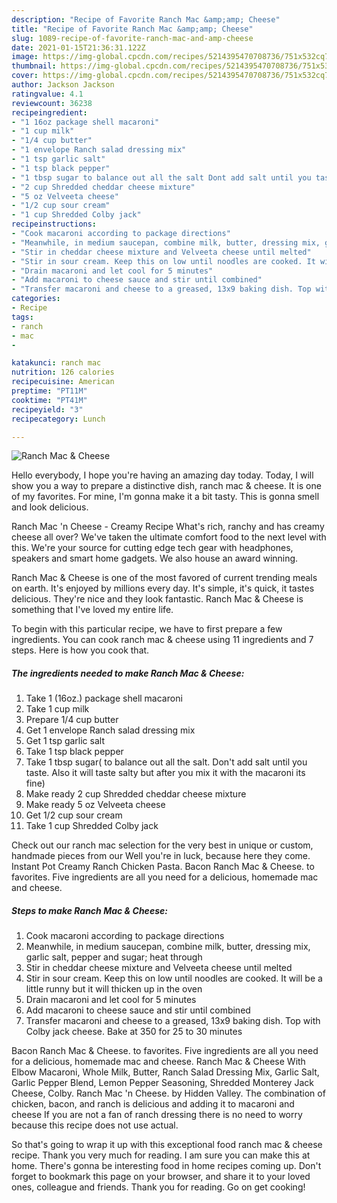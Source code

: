 ```yaml
---
description: "Recipe of Favorite Ranch Mac &amp;amp; Cheese"
title: "Recipe of Favorite Ranch Mac &amp;amp; Cheese"
slug: 1089-recipe-of-favorite-ranch-mac-and-amp-cheese
date: 2021-01-15T21:36:31.122Z
image: https://img-global.cpcdn.com/recipes/5214395470708736/751x532cq70/ranch-mac-cheese-recipe-main-photo.jpg
thumbnail: https://img-global.cpcdn.com/recipes/5214395470708736/751x532cq70/ranch-mac-cheese-recipe-main-photo.jpg
cover: https://img-global.cpcdn.com/recipes/5214395470708736/751x532cq70/ranch-mac-cheese-recipe-main-photo.jpg
author: Jackson Jackson
ratingvalue: 4.1
reviewcount: 36238
recipeingredient:
- "1 16oz package shell macaroni"
- "1 cup milk"
- "1/4 cup butter"
- "1 envelope Ranch salad dressing mix"
- "1 tsp garlic salt"
- "1 tsp black pepper"
- "1 tbsp sugar to balance out all the salt Dont add salt until you taste Also it will taste salty but after you mix it with the macaroni its fine"
- "2 cup Shredded cheddar cheese mixture"
- "5 oz Velveeta cheese"
- "1/2 cup sour cream"
- "1 cup Shredded Colby jack"
recipeinstructions:
- "Cook macaroni according to package directions"
- "Meanwhile, in medium saucepan, combine milk, butter, dressing mix, garlic salt, pepper and sugar; heat through"
- "Stir in cheddar cheese mixture and Velveeta cheese until melted"
- "Stir in sour cream. Keep this on low until noodles are cooked. It will be a little runny but it will thicken up in the oven"
- "Drain macaroni and let cool for 5 minutes"
- "Add macaroni to cheese sauce and stir until combined"
- "Transfer macaroni and cheese to a greased, 13x9 baking dish. Top with Colby jack cheese. Bake at 350 for 25 to 30 minutes"
categories:
- Recipe
tags:
- ranch
- mac
- 

katakunci: ranch mac  
nutrition: 126 calories
recipecuisine: American
preptime: "PT11M"
cooktime: "PT41M"
recipeyield: "3"
recipecategory: Lunch

---
```



![Ranch Mac &amp; Cheese](https://img-global.cpcdn.com/recipes/5214395470708736/751x532cq70/ranch-mac-cheese-recipe-main-photo.jpg)

Hello everybody, I hope you're having an amazing day today. Today, I will show you a way to prepare a distinctive dish, ranch mac &amp; cheese. It is one of my favorites. For mine, I'm gonna make it a bit tasty. This is gonna smell and look delicious.

Ranch Mac &#39;n Cheese - Creamy Recipe What&#39;s rich, ranchy and has creamy cheese all over? We&#39;ve taken the ultimate comfort food to the next level with this. We&#39;re your source for cutting edge tech gear with headphones, speakers and smart home gadgets. We also house an award winning.

Ranch Mac &amp; Cheese is one of the most favored of current trending meals on earth. It's enjoyed by millions every day. It's simple, it's quick, it tastes delicious. They're nice and they look fantastic. Ranch Mac &amp; Cheese is something that I've loved my entire life.


To begin with this particular recipe, we have to first prepare a few ingredients. You can cook ranch mac &amp; cheese using 11 ingredients and 7 steps. Here is how you cook that.

<!--inarticleads1-->

##### The ingredients needed to make Ranch Mac &amp; Cheese:

1. Take 1 (16oz.) package shell macaroni
1. Take 1 cup milk
1. Prepare 1/4 cup butter
1. Get 1 envelope Ranch salad dressing mix
1. Get 1 tsp garlic salt
1. Take 1 tsp black pepper
1. Take 1 tbsp sugar( to balance out all the salt. Don&#39;t add salt until you taste. Also it will taste salty but after you mix it with the macaroni its fine)
1. Make ready 2 cup Shredded cheddar cheese mixture
1. Make ready 5 oz Velveeta cheese
1. Get 1/2 cup sour cream
1. Take 1 cup Shredded Colby jack


Check out our ranch mac selection for the very best in unique or custom, handmade pieces from our Well you&#39;re in luck, because here they come. Instant Pot Creamy Ranch Chicken Pasta. Bacon Ranch Mac &amp; Cheese. to favorites. Five ingredients are all you need for a delicious, homemade mac and cheese. 

<!--inarticleads2-->

##### Steps to make Ranch Mac &amp; Cheese:

1. Cook macaroni according to package directions
1. Meanwhile, in medium saucepan, combine milk, butter, dressing mix, garlic salt, pepper and sugar; heat through
1. Stir in cheddar cheese mixture and Velveeta cheese until melted
1. Stir in sour cream. Keep this on low until noodles are cooked. It will be a little runny but it will thicken up in the oven
1. Drain macaroni and let cool for 5 minutes
1. Add macaroni to cheese sauce and stir until combined
1. Transfer macaroni and cheese to a greased, 13x9 baking dish. Top with Colby jack cheese. Bake at 350 for 25 to 30 minutes


Bacon Ranch Mac &amp; Cheese. to favorites. Five ingredients are all you need for a delicious, homemade mac and cheese. Ranch Mac &amp; Cheese With Elbow Macaroni, Whole Milk, Butter, Ranch Salad Dressing Mix, Garlic Salt, Garlic Pepper Blend, Lemon Pepper Seasoning, Shredded Monterey Jack Cheese, Colby. Ranch Mac &#39;n Cheese. by Hidden Valley. The combination of chicken, bacon, and ranch is delicious and adding it to macaroni and cheese If you are not a fan of ranch dressing there is no need to worry because this recipe does not use actual. 

So that's going to wrap it up with this exceptional food ranch mac &amp; cheese recipe. Thank you very much for reading. I am sure you can make this at home. There's gonna be interesting food in home recipes coming up. Don't forget to bookmark this page on your browser, and share it to your loved ones, colleague and friends. Thank you for reading. Go on get cooking!
